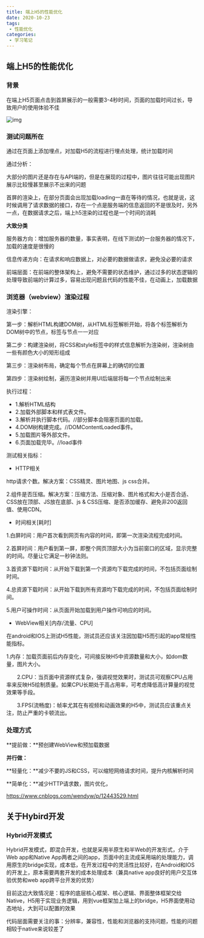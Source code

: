 ```yaml
---
title: 端上H5的性能优化
date: 2020-10-23
tags:
 - 性能优化
categories:
 - 学习笔记
---
```

## 端上H5的性能优化

### 背景

在端上H5页面点击到首屏展示的一般需要3-4秒时间，页面的加载时间过长，导致用户的使用体验不佳

![img](https://img2020.cnblogs.com/i-beta/1087883/202003/1087883-20200308170609184-66334287.png)

### 测试问题所在

通过在页面上添加埋点，对加载H5的流程进行埋点处理，统计加载时间

通过分析：

大部分的图片还是存在与API端的，但是在展现的过程中，图片往往可能出现图片展示比较慢甚至展示不出来的问题

首屏的渲染上，在部分页面会出现加载loading一直在等待的情况，也就是说，这时候调用了请求数据的接口，存在一个点是服务端的信息返回的不是很及时，另外一点，在数据请求之后，端上h5渲染的过程也是一个时间的消耗

**大致分类**

服务器方向：增加服务器的数量，事实表明，在线下测试的一台服务器的情况下，加载的速度是很慢的

信息传递方向：在请求和响应数据上，对必要的数据做请求，避免没必要的请求

前端层面：在前端的整体架构上，避免不需要的状态维护，通过过多的状态逻辑的处理导致前端的计算过多，容易出现问题且代码的性能不佳，在动画上，加载数据



### 浏览器（webview）渲染过程

渲染引擎：

第一步：解析HTML构建DOM树，从HTML标签解析开始，将各个标签解析为DOM树中的节点，标签与节点一一对应

第二步：构建渲染树，将CSS和style标签中的样式信息解析为渲染树，渲染树由一些有颜色大小的矩形组成

第三步：渲染树布局，确定每个节点在屏幕上的确切的位置

第四步：渲染树绘制，遍历渲染树并用UI后端层将每一个节点绘制出来

执行过程：

- 1.解析HTML结构
- 2.加载外部脚本和样式表文件。
- 3.解析并执行脚本代码。//部分脚本会阻塞页面的加载。
- 4.DOM树构建完成。//DOMContentLoaded事件。
- 5.加载图片等外部文件。
- 6.页面加载完毕。//load事件

测试相关指标：

- HTTP相关

http请求个数。解决方案：CSS精灵、图片地图、js css合并。

2.组件是否压缩。解决方案：压缩方法、压缩对象、图片格式和大小是否合适、CSS放在顶部、JS放在底部、js & CSS压缩、是否添加缓存、避免非200返回值、使用CDN。

- 时间相关[耗时]

1.白屏时间：用户首次看到网页有内容的时间，即第一次渲染流程完成时间。

2.首屏时间：用户看到第一屏，即整个网页顶部大小为当前窗口的区域，显示完整的时间。尽量让它满足一秒钟法则。

3.首资源下载时间：从开始下载到第一个资源均下载完成的时间，不包括页面绘制时间。

4.总资源下载时间：从开始下载到所有资源均下载完成的时间，不包括页面绘制时间。

5.用户可操作时间：从页面开始加载到用户操作可响应的时间。

- WebView相关[内存/流量、CPU]

在android和IOS上测试H5性能，测试员还应该关注因加载H5而引起的app常规性能指标。

1.内存：加载页面前后内存变化，可间接反映H5中资源数量和大小，如dom数量，图片大小。

　　2.CPU：当页面中资源样式复杂，强调视觉效果时，测试员可观察CPU占用率来反映H5绘制质量。如果CPU长期处于高占用率，可考虑降低高计算量的视觉效果等手段。

　　3.FPS(流畅度)：帧率尤其在有视频和动画效果的H5中，测试员应该重点关注，防止严重的卡顿流出。 

### 处理方式

**提前做：**预创建WebView和预加载数据

**并行做：**

**轻量化：**减少不要的JS和CSS，可以缩短网络请求时间，提升内核解析时间

**简单化：**减少HTTP请求数，图片优化，

https://www.cnblogs.com/wendyw/p/12443529.html



## 关于Hybird开发

### Hybrid开发模式

Hybrid开发模式，即混合开发，也就是采用半原生和半Web的开发形式，介于Web app和Native App两者之间的app，页面中的主流成采用端的处理能力，调用原生的bridge实现，成本低，在开发过程中的灵活性比较好，在Android和IOS的开发上，原本需要两套开发的成本处理成本（兼具native app良好的用户交互体验优势和web app跨平台开发的优势）

目前这边大致情况是：程序的底层核心框架、核心逻辑、界面整体框架交给Native，H5用于实现业务逻辑，用到vue框架加上端上的bridge，H5界面使用动态地址，大到可以配置的效果

代码层面需要关注的事：分辨率，兼容性，性能和浏览器的支持问题，性能的问题相较于native来说较差了

<Vssue  />